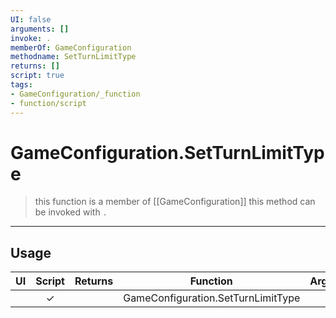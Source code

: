 ```yaml
---
UI: false
arguments: []
invoke: .
memberOf: GameConfiguration
methodname: SetTurnLimitType
returns: []
script: true
tags:
- GameConfiguration/_function
- function/script
---
```

# GameConfiguration.SetTurnLimitType
> this function is a member of [[GameConfiguration]]
> this method can be invoked with `.`
-----
## Usage
|  UI | Script | Returns | Function | Arguments |
|:---:|:------:|-------:|:--------:|:---------|
| |✓||GameConfiguration.SetTurnLimitType||
